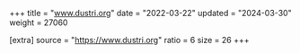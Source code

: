 +++
title = "www.dustri.org"
date = "2022-03-22"
updated = "2024-03-30"
weight = 27060

[extra]
source = "https://www.dustri.org"
ratio = 6
size = 26
+++

